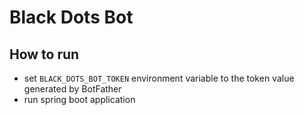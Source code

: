 # Black Dots Bot

## How to run
* set `BLACK_DOTS_BOT_TOKEN` environment variable to the token value generated by BotFather
* run spring boot application